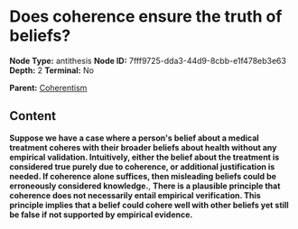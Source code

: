 # Does coherence ensure the truth of beliefs?

**Node Type:** antithesis
**Node ID:** 7fff9725-dda3-44d9-8cbb-e1f478eb3e63
**Depth:** 2
**Terminal:** No

**Parent:** [Coherentism](coherentism.md)

## Content

**Suppose we have a case where a person's belief about a medical treatment coheres with their broader beliefs about health without any empirical validation. Intuitively, either the belief about the treatment is considered true purely due to coherence, or additional justification is needed. If coherence alone suffices, then misleading beliefs could be erroneously considered knowledge.**, **There is a plausible principle that coherence does not necessarily entail empirical verification. This principle implies that a belief could cohere well with other beliefs yet still be false if not supported by empirical evidence.**
